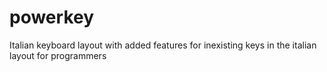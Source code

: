 # powerkey
Italian keyboard layout with added features for inexisting keys in the italian layout for programmers
